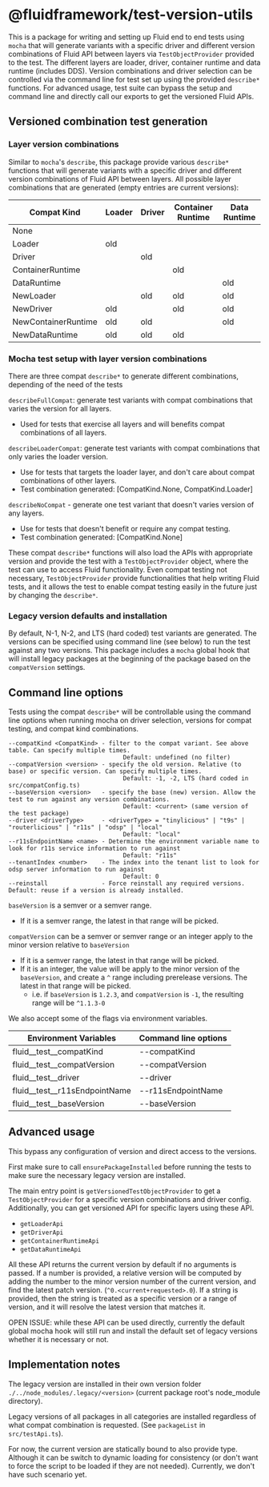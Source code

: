 # @fluidframework/test-version-utils

This is a package for writing and setting up Fluid end to end tests using `mocha` that will generate variants with
a specific driver and different version combinations of Fluid API between layers via `TestObjectProvider` provided
to the test. The different layers are loader, driver, container runtime and data runtime (includes DDS).  Version
combinations and driver selection can be controlled via the command line for test set up using the provided
 `describe*` functions.  For advanced usage, test suite can bypass the setup and command line and directly call our
exports to get the versioned Fluid APIs.

## Versioned combination test generation

### Layer version combinations

Similar to `mocha`'s `describe`, this package provide various `describe*` functions that will generate variants with
a specific driver and different version combinations of Fluid API between layers. All possible layer combinations that
are generated (empty entries are current versions):

| Compat Kind         | Loader | Driver | Container Runtime | Data Runtime |
| ------------------- | ------ | ------ | ----------------- | ------------ |
| None                |        |        |                   |              |
| Loader              |  old   |        |                   |              |
| Driver              |        |  old   |                   |              |
| ContainerRuntime    |        |        | old               |              |
| DataRuntime         |        |        |                   | old          |
| NewLoader           |        |  old   | old               | old          |
| NewDriver           |  old   |        | old               | old          |
| NewContainerRuntime |  old   |  old   |                   | old          |
| NewDataRuntime      |  old   |  old   | old               |              |

### Mocha test setup with layer version combinations

There are three compat `describe*` to generate different combinations, depending of the need of the tests

`describeFullCompat`: generate test variants with compat combinations that varies the version for all layers.

- Used for tests that exercise all layers and will benefits compat combinations of all layers.

`describeLoaderCompat`: generate test variants with compat combinations that only varies the loader version.

- Use for tests that targets the loader layer, and don't care about compat combinations of other layers.
- Test combination generated: [CompatKind.None, CompatKind.Loader]

`describeNoCompat` - generate one test variant that doesn't varies version of any layers.

- Use for tests that doesn't benefit or require any compat testing.
- Test combination generated: [CompatKind.None]

These compat `describe*` functions will also load the APIs with appropriate version and provide the test with a
`TestObjectProvider` object, where the test can use to access Fluid functionality.  Even compat testing not
necessary, `TestObjectProvider` provide functionalities that help writing Fluid tests, and it allows the test
to enable compat testing easily in the future just by changing the `describe*`.

### Legacy version defaults and installation

By default, N-1, N-2, and LTS (hard coded) test variants are generated.  The versions can be specified using command
line (see below) to run the test against any two versions. This package includes a `mocha` global hook that will
install legacy packages at the beginning of the package based on the `compatVersion` settings.

## Command line options

Tests using the compat `describe*` will be controllable using the command line options when running mocha on
driver selection, versions for compat testing, and compat kind combinations.

```text
--compatKind <CompatKind> - filter to the compat variant. See above table. Can specify multiple times.
                                Default: undefined (no filter)
--compatVersion <version> - specify the old version. Relative (to base) or specific version. Can specify multiple times.
                                Default: -1, -2, LTS (hard coded in src/compatConfig.ts)
--baseVersion <version>   - specify the base (new) version. Allow the test to run against any version combinations.
                                Default: <current> (same version of the test package)
--driver <driverType>     - <driverType> = "tinylicious" | "t9s" | "routerlicious" | "r11s" | "odsp" | "local"
                                Default: "local"
--r11sEndpointName <name> - Determine the environment variable name to look for r11s service information to run against
                                Default: "r11s"
--tenantIndex <number>    - The index into the tenant list to look for odsp server information to run against
                                Default: 0
--reinstall               - Force reinstall any required versions.  Default: reuse if a version is already installed.
```

`baseVersion` is a semver or a semver range.

- If it is a semver range, the latest in that range will be picked.

`compatVersion` can be a semver or semver range or an integer apply to the minor version relative to `baseVersion`

- If it is a semver range, the latest in that range will be picked.
- If it is an integer, the value will be apply to the minor version of the `baseVersion`, and create a `^` range
including prerelease versions. The latest in that range will be picked.
  - i.e. if `baseVersion` is `1.2.3`, and `compatVersion` is `-1`, the resulting range
will be `^1.1.3-0`


We also accept some of the flags via environment variables.

| Environment Variables         | Command line options |
| ----------------------------- | -------------------- |
| fluid__test__compatKind       | --compatKind         |
| fluid__test__compatVersion    | --compatVersion      |
| fluid__test__driver           | --driver             |
| fluid__test__r11sEndpointName | --r11sEndpointName   |
| fluid__test__baseVersion      | --baseVersion        |

## Advanced usage

This bypass any configuration of version and direct access to the versions.

First make sure to call `ensurePackageInstalled` before running the tests to make sure the necessary legacy version are
installed.

The main entry point is `getVersionedTestObjectProvider` to get a `TestObjectProvider` for a specific version combinations
and driver config.  Additionally, you can get versioned API for specific layers using these API.

- `getLoaderApi`
- `getDriverApi`
- `getContainerRuntimeApi`
- `getDataRuntimeApi`

All these API returns the current version by default if no arguments is passed.
If a number is provided, a relative version will be computed by adding the number to the minor version number
of the current version, and find the latest patch version. (`^0.<current+requested>.0`).
If a string is provided, then the string is treated as a specific version or a range of version, and it will
resolve the latest version that matches it.

OPEN ISSUE: while these API can be used directly, currently the default global mocha hook will still run and install the
default set of legacy versions whether it is necessary or not.

## Implementation notes

The legacy version are installed in their own version folder
`./../node_modules/.legacy/<version>` (current package root's node_module directory).

Legacy versions of all packages in all categories are installed regardless of what compat combination is requested.
(See `packageList` in `src/testApi.ts`).

For now, the current version are statically bound to also provide type.  Although it can be switch to
dynamic loading for consistency (or don't want to force the script to be loaded if they are not needed).
Currently, we don't have such scenario yet.
